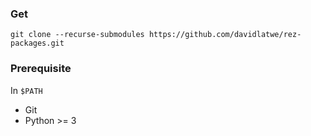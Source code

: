 
### Get

```
git clone --recurse-submodules https://github.com/davidlatwe/rez-packages.git
```

### Prerequisite

In `$PATH`
* Git
* Python >= 3
